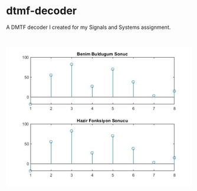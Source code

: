 # dtmf-decoder
A DMTF decoder I created for my Signals and Systems assignment.


<br>

![image was not loaded](./result.jpg)
